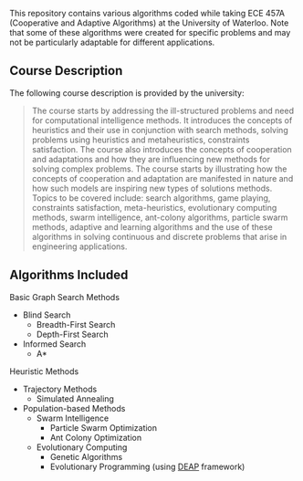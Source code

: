 
This repository contains various algorithms coded while taking ECE 457A (Cooperative and Adaptive Algorithms) at the University of Waterloo.
Note that some of these algorithms were created for specific problems and may not be particularly adaptable for different applications.

## Course Description
The following course description is provided by the university:

> The course starts by addressing the ill-structured problems and need for computational intelligence methods. It introduces the concepts of heuristics and their use in conjunction with search methods, solving problems using heuristics and metaheuristics, constraints satisfaction. The course also introduces the concepts of cooperation and adaptations and how they are influencing new methods for solving complex problems. The course starts by illustrating how the concepts of cooperation and adaptation are manifested in nature and how such models are inspiring new types of solutions methods. Topics to be covered include: search algorithms, game playing, constraints satisfaction, meta-heuristics, evolutionary computing methods, swarm intelligence, ant-colony algorithms, particle swarm methods, adaptive and learning algorithms and the use of these algorithms in solving continuous and discrete problems that arise in engineering applications.

## Algorithms Included

Basic Graph Search Methods
- Blind Search
    - Breadth-First Search
    - Depth-First Search
- Informed Search
    - A*

Heuristic Methods
- Trajectory Methods
    - Simulated Annealing
- Population-based Methods
    - Swarm Intelligence
        - Particle Swarm Optimization
        - Ant Colony Optimization
    - Evolutionary Computing
        - Genetic Algorithms
        - Evolutionary Programming (using [DEAP](https://github.com/deap/deap) framework)

